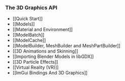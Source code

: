 ### The 3D Graphics API
 * [[Quick Start]]
 * [[Models]]
 * [[Material and Environment]]
 * [[ModelBatch]]
 * [[ModelCache]]
 * [[ModelBuilder, MeshBuilder and MeshPartBuilder]]
 * [[3D Animations and Skinning]]
 * [[Importing Blender Models in libGDX]]
 * [[3D Particle Effects]]
 * [[Virtual Reality (VR)]]
 * [[ImGui Bindings And 3D Graphics]]